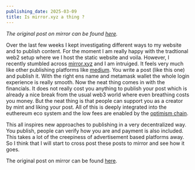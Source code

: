 ```yaml
---
publishing_date: 2025-03-09
title: Is mirror.xyz a thing ?
---
```


_The original post on mirror can be found [here](https://mirror.xyz/fretchen.eth/2rSj34fa8cyhADVEI0p_fVO25d-hCQ6AqC38QGBsik4?referrerAddress=0x073f26F0C3FC100e7b075C3DC3cDE0A777497D20)._

Over the last few weeks I kept investigating different ways to my website and to publish content. For the moment I am really happy with the tradtional web2 setup where we I host the static website and voila. However, I recently stumbled across [mirror.xyz](https://mirror.xyz/) and I am intruiged. It feels very much like other publishing platforms like [medium](https://medium.com/). You write a post (like this one) and publish it. With the right ens name and metamask wallet the whole login experience is really smooth. Now the neat thing comes in with the financials. It does not really cost you anything to publish your post which is already a nice break from the usual web3 world where even breathing costs you money. But the neat thing is that people can support you as a creator by mint and liking your post. All of this is deeply integrated into the euthereum eco system and the low fees are enabled by the [optimism chain](https://www.optimism.io/).

This all inspires new approaches to publishing in a very decentralized way. You publish, people can verify how you are and payment is also included. This takes a lot of the creepiness of advertisement based platforms away. So I think that I will start to cross post these posts to mirror and see how it goes.

The original post on mirror can be found [here](https://mirror.xyz/fretchen.eth/2rSj34fa8cyhADVEI0p_fVO25d-hCQ6AqC38QGBsik4?referrerAddress=0x073f26F0C3FC100e7b075C3DC3cDE0A777497D20).
